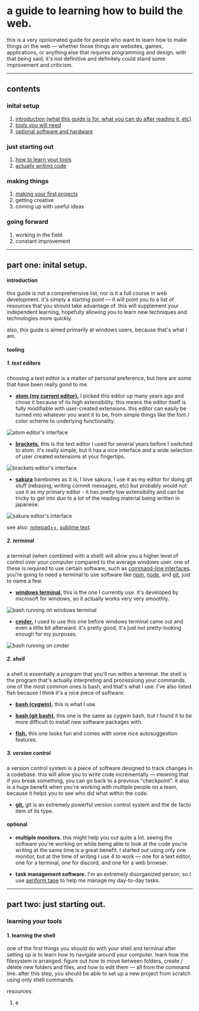 # a guide to learning how to build the web.

this is a very opinionated guide for people who want to learn how to make things on the web &mdash; whether those things are websites, games, applications, or anything else that requires programming and design. with that being said, it's not definitive and definitely could stand some improvement and criticism.

---

## contents

### inital setup

1.  [introduction (what this guide is for, what you can do after reading it, etc)](#introduction)
1.  [tools you will need](#tooling)
1.  [optional software and hardware](#optional)

### just starting out

1.  [how to learn your tools](#learning-your-tools)
1.  [actually writing code](#writing-some-code)

### making things

1.  [making your first projects](#first-projects)
1.  getting creative
1.  coming up with useful ideas

### going forward

1.  working in the field
1.  constant improvement

---

## part one: inital setup.

#### introduction

this guide is not a comprehensive list, nor is it a full course in web development. it's simply a starting point &mdash; it will point you to a list of resources that you should take advantage of. this will supplement your independent learning, hopefully allowing you to learn new techniques and technologies more quickly.

also, this guide is aimed primarily at windows users, because that's what I am.

#### tooling

##### 1. text editors

choosing a text editor is a matter of personal preference, but here are some that have been really good to me.

-   [**atom (my current editor).**](https://atom.io/) I picked this editor up many years ago and chose it because of its high extensibility. this means the editor itself is fully modifiable with user-created extensions. this editor can easily be turned into whatever you want it to be, from simple things like the font / color scheme to underlying functionality.

![atom editor's interface](./img/atom.png)

-   [**brackets.**](https://brackets.io/) this is the text editor I used for several years before I switched to atom. it's really simple, but it has a nice interface and a wide selection of user created extensions at your fingertips.

![brackets editor's interface](./img/brackets.png)

-   [**sakura**](https://sakura-editor.github.io/index.en.html) barebones as it is, I love sakura. I use it as my editor for doing git stuff (rebasing, writing commit messages, etc) but probably would not use it as my primary editor - it has pretty low extensibility and can be tricky to get into due to a lot of the reading material being written in japanese.

![sakura editor's interface](./img/sakura.png)

see also: [notepad++](https://notepad-plus-plus.org/downloads/), [sublime text](https://www.sublimetext.com/).

##### 2. terminal

a terminal (when combined with a shell) will allow you a higher level of control over your computer compared to the average windows user. one of these is required to use certain software, such as [command-line interfaces](https://en.wikipedia.org/wiki/Command-line_interface). you're going to need a terminal to use software like [npm](https://www.npmjs.com/), [node](https://nodejs.org/), and [git](https://git-scm.com/), just to name a few.

-   [**windows terminal.**](https://www.microsoft.com/store/apps/9n0dx20hk701) this is the one I currently use. it's developed by microsoft for windows, so it actually works very very smoothly.

![bash running on windows terminal](./img/bash-windows-terminal.png)

-   [**cmder.**](https://github.com/cmderdev/cmder/releases) I used to use this one before windows terminal came out and even a little bit afterward. it's pretty good, it's just not pretty-looking enough for my purposes.

![bash running on cmder](./img/bash-cmder.png)

##### 2. shell

a shell is essentially a program that you'll run within a terminal. the shell is the program that's actually interpreting and processiong your commands. one of the most common ones is bash, and that's what I use. I've also listed fish because I think it's a nice piece of software.

-   [**bash (cygwin).**](https://www.cygwin.com/packages/summary/bash.html) this is what I use.

-   [**bash (git bash).**](https://gitforwindows.org/) this one is the same as cygwin bash, but I found it to be more difficult to install new software packages with.

-   [**fish.**](https://fishshell.com/) this one looks fun and comes with some nice autosuggestion features.

##### 3. version control

a version control system is a piece of software designed to track changes in a codebase. this will allow you to write code incrementally &mdash; meaning that if you break something, you can go back to a previous "checkpoint". it also is a huge benefit when you're working with multiple people on a team, because it helps you to see who did what within the code.

-   [**git.**](https://git-scm.com/) git is an extremely powerful version control system and the de facto item of its type.

#### optional

-   **multiple monitors.** this might help you out quite a lot. seeing the software you're working on while being able to look at the code you're writing at the same time is a great benefit. I started out using only one monitor, but at the time of writing I use 4 to work &mdash; one for a text editor, one for a terminal, one for discord, and one for a web browser.

-   **task management software.** I'm an extremely disorganized person, so I use [aeriform tape](https://aeriform.itch.io/tape) to help me manage my day-to-day tasks.

---

## part two: just starting out.

### learning your tools

#### 1. learning the shell

one of the first things you should do with your shell and terminal after setting up is to learn how to navigate around your computer. learn how the filesystem is arranged. figure out how to move between folders, create / delete new folders and files, and how to edit them &mdash; all from the command line. after this step, you should be able to set up a new project from scratch using only shell commands.

resources:

1.  e